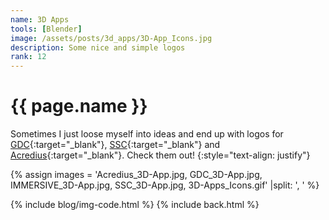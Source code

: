 ```yaml
---
name: 3D Apps
tools: [Blender]
image: /assets/posts/3d_apps/3D-App_Icons.jpg
description: Some nice and simple logos
rank: 12
---
```


# {{ page.name }}
Sometimes I just loose myself into ideas and end up with logos for [GDC](https://gdcz.ch){:target="_blank"}, [SSC](https://ssc.ethz.ch){:target="_blank"} and [Acredius](https://acredius.ch){:target="_blank"}. Check them out!
{:style="text-align: justify"}

{% assign images = 'Acredius_3D-App.jpg, GDC_3D-App.jpg, IMMERSIVE_3D-App.jpg, SSC_3D-App.jpg, 3D-Apps_Icons.gif'  |split: ', ' %}

{% include blog/img-code.html %}
{% include back.html %}

